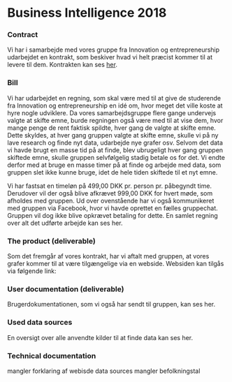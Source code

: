 # Business Intelligence 2018

### Contract
Vi har i samarbejde med vores gruppe fra Innovation og entrepreneurship udarbejdet en kontrakt, som beskiver hvad vi helt præcist kommer til at levere til dem.
Kontrakten kan ses [her](https://github.com/BI-Bees/Self-driving_cars/blob/master/report/Kontrakt.pdf).

### Bill
Vi har udarbejdet en regning, som skal være med til at give de studerende fra Innovation og entrepreneurship en idé om, hvor meget det ville koste at hyre nogle udviklere. Da vores samarbejdsgruppe flere gange undervejs valgte at skifte emne, burde regningen også være med til at vise dem, hvor mange penge de rent faktisk spildte, hver gang de valgte at skifte emne. Dette skyldes, at hver gang gruppen valgte at skifte emne, skulle vi på ny lave research og finde nyt data, udarbejde nye grafer osv. Selvom det data vi havde brugt en masse tid på at finde, blev ubrugeligt hver gang gruppen skiftede emne, skulle gruppen selvfølgelig stadig betale os for det. Vi endte derfor med at bruge en masse timer på at finde og arbejde med data, som gruppen slet ikke kunne bruge, idet de hele tiden skiftede til et nyt emne.

Vi har fastsat en timeløn på 499,00 DKK pr. person pr. påbegyndt time.
Derudover vil der også blive afkrævet 999,00 DKK for hvert møde, som afholdes med gruppen.
Ud over ovenstående har vi også kommunikeret med gruppen via Facebook, hvor vi havde oprettet en fælles gruppechat. Gruppen vil dog ikke blive opkrævet betaling for dette.
En samlet regning over alt det udførte arbejde kan ses her.

### The product (deliverable)
Som det fremgår af vores kontrakt, har vi aftalt med gruppen, at vores grafer kommer til at være tilgængelige via en webside. Websiden kan tilgås via følgende link: 

### User documentation (deliverable)
Brugerdokumentationen, som vi også har sendt til gruppen, kan ses her.

### Used data sources
En oversigt over alle anvendte kilder til at finde data kan ses her.

### Technical documentation

mangler forklaring af webisde
data sources mangler befolkningstal
